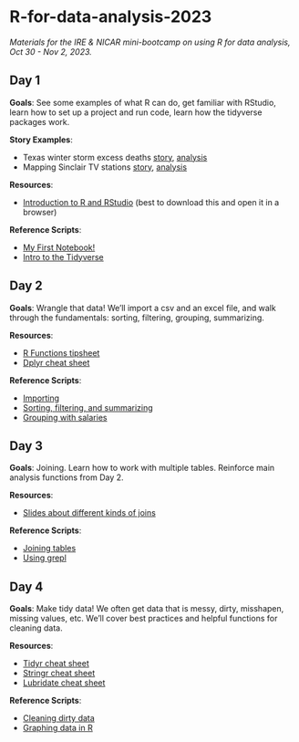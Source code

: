 # R-for-data-analysis-2023
*Materials for the IRE &amp; NICAR mini-bootcamp on using R for data analysis, Oct 30 - Nov 2, 2023.*

## Day 1
**Goals**: See some examples of what R can do, get familiar with RStudio, learn how to set up a project and run code, learn how the tidyverse packages work.

**Story Examples**:
-   Texas winter storm excess deaths [story](https://www.buzzfeednews.com/article/peteraldhous/texas-winter-storm-power-outage-death-toll), [analysis](https://buzzfeednews.github.io/2021-05-tx-winter-storm-deaths/)
-   Mapping Sinclair TV stations [story](https://www.washingtonpost.com/graphics/2018/lifestyle/sinclair-broadcasting/), [analysis](https://r-journalism.com/posts/2018-07-17-sf-sinclair-map/map/)

**Resources**:  
-   [Introduction to R and RStudio](intro-to-r-and-rstudio.html) (best to download this and open it in a browser)

**Reference Scripts**:
-   [My First Notebook!](scripts/1-my-first-notebook.html)
-   [Intro to the Tidyverse](scripts/2-intro-to-tidyverse.html)

## Day 2
**Goals**: Wrangle that data! We’ll import a csv and an excel file, and walk through the fundamentals: sorting, filtering, grouping, summarizing.

**Resources**:  
-   [R Functions tipsheet](R-Functions.html)
-   [Dplyr cheat sheet](tipsheets/data-transformation.pdf)

**Reference Scripts**:
-   [Importing](scripts/3-importing.html)
-   [Sorting, filtering, and summarizing](scripts/4-sorting-filtering-summarizing.html)
-   [Grouping with salaries](scripts/5-group-by-salaries.html)

## Day 3
**Goals**: Joining. Learn how to work with multiple tables. Reinforce main analysis functions from Day 2.

**Resources**: 
-   [Slides about different kinds of joins](https://docs.google.com/presentation/d/1QrOmy7QIxlBP1DF-ltC33I9VkQ5PJyu6nfyWGC6Qb64/edit?usp=sharing)
 
**Reference Scripts**:
-	[Joining tables](scripts/6-joins.html)
-   [Using grepl](scripts/7-grepl.html)

## Day 4
**Goals**: Make tidy data! We often get data that is messy, dirty, misshapen, missing values, etc. We’ll cover best practices and helpful functions for cleaning data.


**Resources**:  
-   [Tidyr cheat sheet](tipsheets/tidyr.pdf)
-   [Stringr cheat sheet](tipsheets/strings.pdf)
-	[Lubridate cheat sheet](tipsheets/lubridate.pdf)

**Reference Scripts**:
-   [Cleaning dirty data](8-cleaning-data.html)
-   [Graphing data in R](9-graphing.html)
